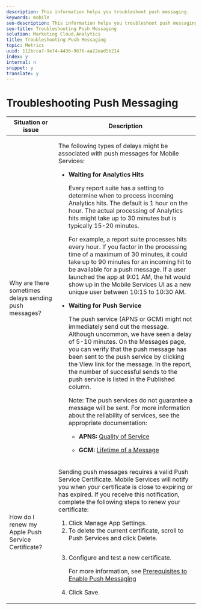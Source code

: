 ```yaml
---
description: This information helps you troubleshoot push messaging.
keywords: mobile
seo-description: This information helps you troubleshoot push messaging.
seo-title: Troubleshooting Push Messaging
solution: Marketing Cloud,Analytics
title: Troubleshooting Push Messaging
topic: Metrics
uuid: 112bcca7-9e74-4436-9676-aa22ead5b214
index: y
internal: n
snippet: y
translate: y
---
```


# Troubleshooting Push Messaging


<table id="table_AFEA60DA4FDE49A9825D1763CA2B284C"> 
 <thead> 
  <tr> 
   <th colname="col1" class="entry"> Situation or issue </th> 
   <th colname="col2" class="entry"> Description </th> 
  </tr>
 </thead>
 <tbody> 
  <tr> 
   <td colname="col1"> <p>Why are there sometimes delays sending push messages? </p> </td> 
   <td colname="col2"> <p>The following types of delays might be associated with push messages for <span class="keyword"> Mobile Services</span>: </p> 
    <ul id="ul_730B9B49AFF9499B9063C235E98EB129"> 
     <li id="li_0CF7BF0813694A58B445B2BA07D31B35"> <p><b>Waiting for Analytics Hits</b> </p> <p>Every report suite has a setting to determine when to process incoming <span class="keyword"> Analytics</span> hits. The default is 1 hour on the hour. The actual processing of <span class="keyword"> Analytics</span> hits might take up to 30 minutes but is typically 15-20 minutes. </p> <p>For example, a report suite processes hits every hour. If you factor in the processing time of a maximum of 30 minutes, it could take up to 90 minutes for an incoming hit to be available for a push message. If a user launched the app at 9:01 AM, the hit would show up in the <span class="keyword"> Mobile Services</span> UI as a new unique user between 10:15 to 10:30 AM. </p> </li> 
     <li id="li_079F7EEACC474C25B65E3A1E111A5EEB"> <p><b>Waiting for Push Service</b> </p> <p>The push service (APNS or GCM) might not immediately send out the message. Although uncommon, we have seen a delay of 5-10 minutes. On the <span class="wintitle"> Messages</span> page, you can verify that the push message has been sent to the push service by clicking the <span class="uicontrol"> View</span> link for the message. In the report, the number of successful sends to the push service is listed in the <span class="uicontrol"> Published</span> column. </p> <p type="tip">Note: The push services do not guarantee a message will be sent. For more information about the reliability of services, see the appropriate documentation: <p> 
        <ul id="ul_C9EF9BD024854EB6A48DF670244A0195"> 
         <li id="li_FA3EC8AE3F764B708C690E2CC7E7224C"> <p><b>APNS: </b><a href="https://developer.apple.com/documentation/usernotifications" format="https" scope="external"> Quality of Service</a> </p> </li> 
         <li id="li_37425C4D61AF45BF8CA66F10EC63000D"> <p><b>GCM: </b><a href="https://developers.google.com/cloud-messaging/concept-options#lifetime" format="https" scope="external"> Lifetime of a Message</a> </p> </li> 
        </ul> </p> </p> </li> 
    </ul> </td> 
  </tr> 
  <tr> 
   <td colname="col1"> <p>How do I renew my Apple Push Service Certificate? </p> </td> 
   <td colname="col2"> <p>Sending push messages requires a valid Push Service Certificate. <span class="keyword"> Mobile Services</span> will notify you when your certificate is close to expiring or has expired. If you receive this notification, complete the following steps to renew your certificate: </p> <p> 
     <ol id="ol_8D9BDB5388F848BC95B71017D3D2F0E8"> 
      <li id="li_744022E8C3674A9AB79A9E06C730F75B">Click <span class="uicontrol"> Manage App Settings.</span> </li> 
      <li id="li_EA80A676E5B0485F8121F7B1B3AEAE98">To delete the current certificate, scroll to <span class="uicontrol"> Push Services</span> and click <span class="uicontrol"> Delete</span>. <p style="text-align: center;"><img href="assets/pushcert.png" id="image_AFA6904CE9024AA7A6426337A9244AB2" /> </p> </li> 
      <li id="li_381FE92087B944419B7E54CF3FB06152">Configure and test a new certificate. <p>For more information, see <a href="https://marketing.adobe.com/resources/help/en_US/mobile/prerequisites_push_messaging.html" format="html" scope="external"> Prerequisites to Enable Push Messaging</a> </p> </li> 
      <li id="li_D0AE7E2DB99F4B12BB886D021D02078C">Click <span class="uicontrol"> Save</span>. </li> 
     </ol> </p> </td> 
  </tr> 
 </tbody> 
</table>


